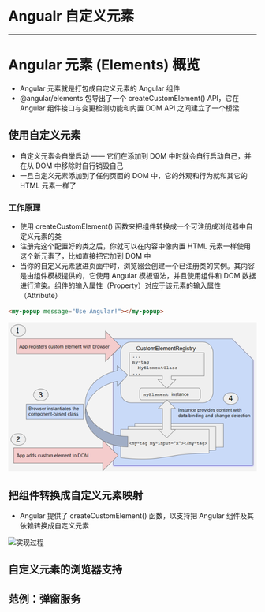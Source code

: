 # Angualr 自定义元素

---

# Angular 元素 (Elements) 概览

 * Angular 元素就是打包成自定义元素的 Angular 组件
 * @angular/elements 包导出了一个 createCustomElement() API，它在 Angular 组件接口与变更检测功能和内置 DOM API 之间建立了一个桥梁

## 使用自定义元素

 * 自定义元素会自举启动 —— 它们在添加到 DOM 中时就会自行启动自己，并在从 DOM 中移除时自行销毁自己
 * 一旦自定义元素添加到了任何页面的 DOM 中，它的外观和行为就和其它的 HTML 元素一样了

### 工作原理

 * 使用 createCustomElement() 函数来把组件转换成一个可注册成浏览器中自定义元素的类
 * 注册完这个配置好的类之后，你就可以在内容中像内置 HTML 元素一样使用这个新元素了，比如直接把它加到 DOM 中
 * 当你的自定义元素放进页面中时，浏览器会创建一个已注册类的实例。其内容是由组件模板提供的，它使用 Angular 模板语法，并且使用组件和 DOM 数据进行渲染。组件的输入属性（Property）对应于该元素的输入属性（Attribute）

```html
<my-popup message="Use Angular!"></my-popup>
```
![工作原理](library/customElement_1.png)

## 把组件转换成自定义元素映射

 * Angular 提供了 createCustomElement() 函数，以支持把 Angular 组件及其依赖转换成自定义元素

![实现过程](library/customElement_2.png)

## 自定义元素的浏览器支持

## 范例：弹窗服务